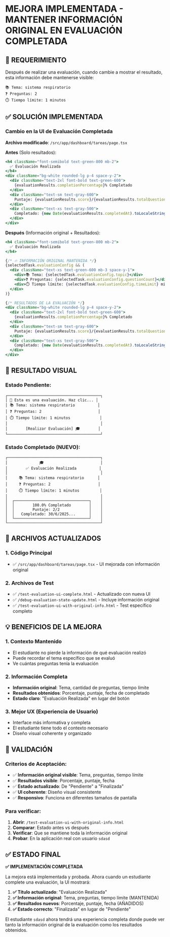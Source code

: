 # MEJORA IMPLEMENTADA - MANTENER INFORMACIÓN ORIGINAL EN EVALUACIÓN COMPLETADA

## 🎯 REQUERIMIENTO

Después de realizar una evaluación, cuando cambie a mostrar el resultado, esta información debe mantenerse visible:

```
📚 Tema: sistema respiratorio
❓ Preguntas: 2
⏱️ Tiempo límite: 1 minutos
```

## ✅ SOLUCIÓN IMPLEMENTADA

### Cambio en la UI de Evaluación Completada

**Archivo modificado**: `/src/app/dashboard/tareas/page.tsx`

**Antes** (Solo resultados):
```jsx
<h4 className="font-semibold text-green-800 mb-2">
  ✅ Evaluación Realizada
</h4>
<div className="bg-white rounded-lg p-4 space-y-2">
  <div className="text-2xl font-bold text-green-600">
    {evaluationResults.completionPercentage}% Completado
  </div>
  <div className="text-sm text-gray-600">
    Puntaje: {evaluationResults.score}/{evaluationResults.totalQuestions}
  </div>
  <div className="text-xs text-gray-500">
    Completado: {new Date(evaluationResults.completedAt).toLocaleString()}
  </div>
</div>
```

**Después** (Información original + Resultados):
```jsx
<h4 className="font-semibold text-green-800 mb-2">
  ✅ Evaluación Realizada
</h4>

{/* 🔥 INFORMACIÓN ORIGINAL MANTENIDA */}
{selectedTask.evaluationConfig && (
  <div className="text-xs text-green-600 mb-3 space-y-1">
    <div>📚 Tema: {selectedTask.evaluationConfig.topic}</div>
    <div>❓ Preguntas: {selectedTask.evaluationConfig.questionCount}</div>
    <div>⏱️ Tiempo límite: {selectedTask.evaluationConfig.timeLimit} minutos</div>
  </div>
)}

{/* RESULTADOS DE LA EVALUACIÓN */}
<div className="bg-white rounded-lg p-4 space-y-2">
  <div className="text-2xl font-bold text-green-600">
    {evaluationResults.completionPercentage}% Completado
  </div>
  <div className="text-sm text-gray-600">
    Puntaje: {evaluationResults.score}/{evaluationResults.totalQuestions}
  </div>
  <div className="text-xs text-gray-500">
    Completado: {new Date(evaluationResults.completedAt).toLocaleString()}
  </div>
</div>
```

## 🎨 RESULTADO VISUAL

### Estado Pendiente:
```
┌─────────────────────────────────────────┐
│ 📝 Esta es una evaluación. Haz clic... │
│ 📚 Tema: sistema respiratorio          │
│ ❓ Preguntas: 2                         │
│ ⏱️ Tiempo límite: 1 minutos             │
│                                         │
│        [Realizar Evaluación] 🎓        │
└─────────────────────────────────────────┘
```

### Estado Completado (NUEVO):
```
┌─────────────────────────────────────────┐
│              🎓                         │
│        ✅ Evaluación Realizada          │
│                                         │
│     📚 Tema: sistema respiratorio      │
│     ❓ Preguntas: 2                     │
│     ⏱️ Tiempo límite: 1 minutos         │
│                                         │
│  ┌─────────────────────────────────┐    │
│  │        100.0% Completado        │    │
│  │        Puntaje: 2/2             │    │
│  │   Completado: 30/6/2025...      │    │
│  └─────────────────────────────────┘    │
└─────────────────────────────────────────┘
```

## 🔧 ARCHIVOS ACTUALIZADOS

### 1. **Código Principal**
- ✅ `/src/app/dashboard/tareas/page.tsx` - UI mejorada con información original

### 2. **Archivos de Test**
- ✅ `/test-evaluation-ui-complete.html` - Actualizado con nueva UI
- ✅ `/debug-evaluation-state-update.html` - Incluye información original
- ✅ `/test-evaluation-ui-with-original-info.html` - Test específico completo

## 💡 BENEFICIOS DE LA MEJORA

### 1. **Contexto Mantenido**
- El estudiante no pierde la información de qué evaluación realizó
- Puede recordar el tema específico que se evaluó
- Ve cuántas preguntas tenía la evaluación

### 2. **Información Completa**
- **Información original**: Tema, cantidad de preguntas, tiempo límite
- **Resultados obtenidos**: Porcentaje, puntaje, fecha de completado
- **Estado claro**: "Evaluación Realizada" en lugar del botón

### 3. **Mejor UX (Experiencia de Usuario)**
- Interface más informativa y completa
- El estudiante tiene todo el contexto necesario
- Diseño visual coherente y organizado

## 🎯 VALIDACIÓN

### Criterios de Aceptación:
- ✅ **Información original visible**: Tema, preguntas, tiempo límite
- ✅ **Resultados visible**: Porcentaje, puntaje, fecha
- ✅ **Estado actualizado**: De "Pendiente" a "Finalizada"
- ✅ **UI coherente**: Diseño visual consistente
- ✅ **Responsivo**: Funciona en diferentes tamaños de pantalla

### Para verificar:
1. **Abrir**: `/test-evaluation-ui-with-original-info.html`
2. **Comparar**: Estado antes vs después
3. **Verificar**: Que se mantiene toda la información original
4. **Probar**: En la aplicación real con usuario `sdasd`

## ✅ ESTADO FINAL

**✅ IMPLEMENTACIÓN COMPLETADA**

La mejora está implementada y probada. Ahora cuando un estudiante complete una evaluación, la UI mostrará:

1. **✅ Título actualizado**: "Evaluación Realizada"
2. **✅ Información original**: Tema, preguntas, tiempo límite (MANTENIDA)
3. **✅ Resultados nuevos**: Porcentaje, puntaje, fecha (AÑADIDOS)
4. **✅ Estado correcto**: "Finalizada" en lugar de "Pendiente"

El estudiante `sdasd` ahora tendrá una experiencia completa donde puede ver tanto la información original de la evaluación como los resultados obtenidos.
